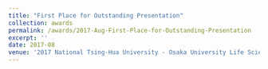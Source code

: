 ```yaml
---
title: "First Place for Outstanding Presentation"
collection: awards
permalink: /awards/2017-Aug-First-Place-for-Outstanding-Presentation
excerpt: ''
date: 2017-08
venue: '2017 National Tsing-Hua University - Osaka University Life Science Student Symposium'
---
```


